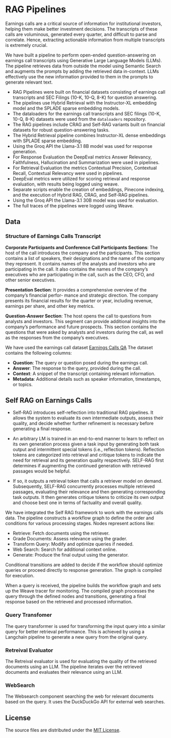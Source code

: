 # RAG Pipelines

Earnings calls are a critical source of information for institutional investors, helping them make better investment decisions. The transcripts of these calls are voluminous, generated every quarter, and difficult to parse and correlate. Hence, extracting actionable information from multiple transcripts is extremely crucial.

We have built a pipeline to perform open-ended question-answering on earnings call transcripts using Generative Large Language Models (LLMs). The pipeline retrieves data from outside the model using Semantic Search and augments the prompts by adding the retrieved data in-context. LLMs effectively use the new information provided to them in the prompts to generate relevant text.

- RAG Pipelines were built on financial datasets consisting of earnings call transcripts and SEC Filings (10-K, 10-Q, 8-K) for question answering.
- The pipelines use Hybrid Retrieval with the Instructor-XL embedding model and the SPLADE sparse embedding models.
- The dataloaders for the earnings call transcripts and SEC filings (10-K, 10-Q, 8-K) datasets were used from the `dataloaders` repository.
- The RAG pipelines include CRAG and Self-RAG variants built on financial datasets for robust question-answering tasks.
- The Hybrid Retrieval pipeline combines Instructor-XL dense embeddings with SPLADE sparse embedding.
- Using the Groq API the Llama-3.1 8B model was used for response generation.
- For Response Evaluation the DeepEval metrics Answer Relevancy, Faithfulness, Hallucination and Summarization were used in pipelines.
- For Retrieval Evaluation the metrics Contextual Precision, Contextual Recall, Contextual Relevancy were used in pipelines.
- DeepEval metrics were utilized for scoring retrieval and response evaluation, with results being logged using weave.
- Separate scripts enable the creation of embeddings, Pinecone indexing, and the execution of Hybrid RAG, CRAG, and Self-RAG pipelines.
- Using the Groq API the Llama-3.1 30B model was used for evaluation.
- The full traces of the pipelines were logged using Weave.

## Data

### Structure of Earnings Calls Transcript

**Corporate Participants and Conference Call Participants Sections**: The host of the call introduces the company and the participants. This section contains a list of speakers, their designations and the name of the company they represent. It contains names of the analysts and
investors who are participating in the call. It also contains the names of the company’s executives who are participating in the call, such as the CEO, CFO, and other senior executives.

**Presentation Section**: It provides a comprehensive overview of the company’s financial perfor- mance and strategic direction. The company presents its financial results for the quarter or year, including revenue, earnings per share, and other key metrics.

**Question-Answer Section**: The host opens the call to questions from analysts and investors. This segment can provide additional insights into the company’s performance and future prospects. This section contains the questions that were asked by analysts and investors during the call, as well
as the responses from the company’s executives.

We have used the earnings call dataset [Earnings Calls QA](https://huggingface.co/datasets/lamini/earnings-calls-qa)
The dataset contains the following columns:

- **Question**: The query or question posed during the earnings call.
- **Answer**: The response to the query, provided during the call.
- **Context**: A snippet of the transcript containing relevant information.
- **Metadata**: Additional details such as speaker information, timestamps, or topics.

## Self RAG on Earnings Calls

- Self-RAG introduces self-reflection into traditional RAG pipelines. It allows the system to evaluate its own intermediate outputs, assess their quality, and decide whether further refinement is necessary before generating a final response.

- An arbitrary LM is trained in an end-to-end manner to learn to reflect on its own generation process given a task input by generating both task output and intermittent special tokens (i.e., reflection tokens). Reflection tokens are categorized into retrieval and critique tokens to
indicate the need for retrieval and its generation quality respectively. SELF-RAG first determines if augmenting the continued generation with retrieved passages would be helpful.

- If so, it outputs a retrieval token that calls a retriever model on demand. Subsequently, SELF-RAG concurrently processes multiple retrieved passages, evaluating their relevance and then generating corresponding task outputs. It then generates critique tokens to criticize its own output and choose best one in terms of factuality and overall quality.

We have integrated the Self RAG framework to work with the earnings calls data.
The pipeline constructs a workflow graph to define the order and conditions for various processing stages. Nodes represent actions like:

- Retrieve: Fetch documents using the retriever.
- Grade Documents: Assess relevance using the grader.
- Transform Query: Modify and optimize queries if needed.
- Web Search: Search for additional context online.
- Generate: Produce the final output using the generator.

Conditional transitions are added to decide if the workflow should optimize queries or proceed directly to response generation. The graph is compiled for execution.

When a query is received, the pipeline builds the workflow graph and sets up the Weave tracer for monitoring. The compiled graph processes the query through the defined nodes and transitions, generating a final response based on the retrieved and processed information.

### Query Transfomer

The query transformer is used for transforming the input query into a similar query for better retrieval performance.
This is achieved by using a Langchain pipeline to generate a new query from the original query.

### Retreival Evaluator

The Retreival evaluator is used for evaluating the quality of the retrieved documents using an LLM.
The pipeline iterates over the retrieved documents and evaluates their relevance using an LLM.

### WebSearch

The Websearch component searching the web for relevant documents based on the query. It uses the DuckDuckGo API for external web searches.

## License

The source files are distributed under the [MIT License](https://github.com/avnlp/rag-pipelines/blob/main/LICENSE).
